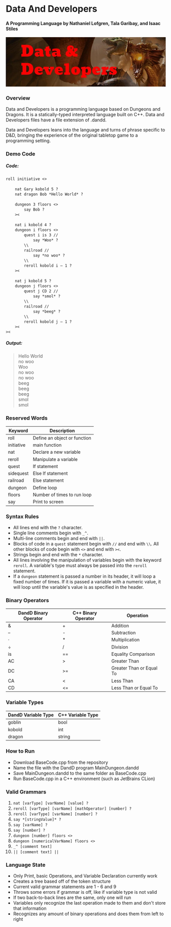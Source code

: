 # Data And Developers

#### A Programming Language by Nathaniel Lofgren, Tala Garibay, and Isaac Stiles    

![Data and Developers Logo](/img/Data%20&%20Developers.jpg)

### Overview  

Data and Developers is a programming language based on Dungeons and Dragons. It is a statically-typed interpreted language built on C++. Data and Developers files have a file extension of .dandd. 

Data and Developers leans into the language and turns of phrase specific to D&D, bringing the experience of the original tabletop game to a programming setting.  

### Demo Code

##### Code:
```
roll initiative <>

    nat Gary kobold 5 ?  
    nat dragon Bob *Hello World* ?

    dungeon 3 floors <>  
        say Bob ?  
    ><

    nat i kobold 4 ?  
    dungeon i floors <>  
        quest i is 3 //  
            say *Woo* ?  
        \\  
        railroad //  
            say *no woo* ?
        \\  
        reroll kobold i – 1 ?  
    ><

    nat j kobold 5 ?  
    dungeon j floors <>  
        quest j CD 2 //  
            say *smol* ?  
        \\  
        railroad //  
            say *beeg* ?  
        \\  
        reroll kobold j – 1 ?  
    ><  
><  
```
##### Output:
>Hello World  
no woo  
Woo  
no woo  
no woo  
beeg  
beeg  
beeg  
smol  
smol  

### Reserved Words
| Keyword    | Description                  |
|------------|------------------------------|
| roll       | Define an object or function |
| initiative | main function                |
| nat        | Declare a new variable       |
| reroll     | Manipulate a variable        |
| quest      | If statement                 |
| sidequest  | Else If statement            |
| railroad   | Else statement               |
| dungeon    | Define loop                  |
| floors     | Number of times to run loop  |
| say        | Print to screen              |


### Syntax Rules  

- All lines end with the `?` character.  
- Single line comments begin with `_^`.
- Multi-line comments begin and end with `||`.
- Blocks of code in a `quest` statement begin with `//` and end with `\\`. All other blocks of code begin with `<>` and end with `><`.  
- Strings begin and end with the `*` character.  
- All lines involving the manipulation of variables begin with the keyword `reroll`. A variable's type must always be passed into the `reroll` statement.  
- If a `dungeon` statement is passed a number in its header, it will loop a fixed number of times. If it is passed a variable with a numeric value, it will loop until the variable's value is as specified in the header.

### Binary Operators
| DandD Binary Operator | C++ Binary Operator | Operation                |
|-----------------------|---------------------|--------------------------|
| &                     | +                   | Addition                 |
| –                     | -                   | Subtraction              |
| ·                     | *                   | Multiplication           |
| ÷                     | /                   | Division                 |
| is                    | ==                  | Equality Comparison      |
| AC                    | \>                  | Greater Than             |
| DC                    | \>=                 | Greater Than or Equal To |
| CA                    | <                   | Less Than                |
| CD                    | <=                  | Less Than or Equal To    |

### Variable Types  

| DandD Variable Type | C++ Variable Type |
|---------------------|-------------------|
| goblin              | bool              |  
| kobold              | int               |  
| dragon              | string            |  

### How to Run

- Download BaseCode.cpp from the repository
- Name the file with the DandD program MainDungeon.dandd 
- Save MainDungeon.dandd to the same folder as BaseCode.cpp
- Run BaseCode.cpp in a C++ environment (such as JetBrains CLion)

### Valid Grammars

1. `nat [varType] [varName] [value] ?`  
2. `reroll [varType] [varName] [mathOperator] [number] ?`  
3. `reroll [varType] [varName] [number] ?`  
4. `say *[stringValue]* ?`  
5. `say [varName] ?`  
6. `say [number] ?`  
7. `dungeon [number] floors <>`  
8. `dungeon [numericalVarName] floors <>`  
9. `_^ [comment text]`  
10. `|| [comment text] ||`

### Language State
- Only Print, basic Operations, and Variable Declaration currently work
- Creates a tree based off of the token structure
- Current valid grammar statements are 1 - 6 and 9
- Throws some errors if grammar is off, like if variable type is not valid
- If two back-to-back lines are the same, only one will run
- Variables only recognize the last operation made to them and don't store that information
- Recognizes any amount of binary operations and does them from left to right 
